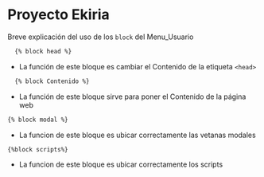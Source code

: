 
# Proyecto Ekiria

 Breve explicación del uso de los `block` del Menu_Usuario

```bash
  {% block head %}
```
- La función de este bloque es cambiar el Contenido de la etiqueta `<head>`

```bash
  {% block Contenido %}
```
- La función de este bloque sirve para poner el Contenido de la página web 

```bash
{% block modal %}
```
- La funcion de este bloque es ubicar correctamente las vetanas modales

```bash
{%block scripts%}
```
- La funcion de este bloque es ubicar correctamente los scripts

